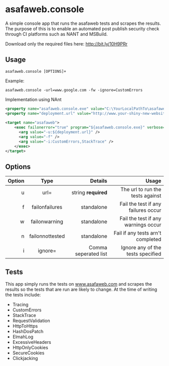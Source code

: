 asafaweb.console
================

A simple console app that runs the asafaweb tests and scrapes the results. The purpose of this is to enable an automated post publish security check through CI platforms such as NANT and MSBuild.

Download only the required files here: http://bit.ly/10H9PRr

Usage
-----

```asafaweb.console [OPTIONS]+```

Example:

```asafaweb.console -url=www.google.com -fw -ignore=CustomErrors```

Implementation using NAnt

```xml
<property name="asafaweb.console.exe" value="C:\YourLocalPathTo\asafaweb.console.exe" />
<property name="deployment.url" value="http://www.your-shiny-new-website.com/" />
  
<target name="asafaweb">
    <exec failonerror="true" program="${asafaweb.console.exe}" verbose="true">
      <arg value="-u:${deployment.url}" />
      <arg value="-f" />
      <arg value="-i:CustomErrors,StackTrace" />
    </exec>
</target>
```

Options
-------

| Option            | Type                | Details                             | Usage               |
| -----------------:|:-------------------:| -----------------------------------:| -------------------:|
| u|url=            | string **required** | The url to run the tests against    | -url=www.google.com |
| f|failonfailures  | standalone          | Fail the test if any failures occur | -f                  |
| w|failonwarning   | standalone          | Fail the test if any warnings occur | -w                  |
| n|failonnottested | standalone          | Fail if any tests arn't completed   | -n                  |
| i|ignore=         | Comma seperated list| Ignore any of the tests specified   | -i=Tracing          |

Tests
-----

This app simply runs the tests on www.asafaweb.com and scrapes the results so the tests that are run are likely to change. At the time of writing the tests include:

* Tracing  
* CustomErrors  
* StackTrace  
* RequestValidation  
* HttpToHttps  
* HashDosPatch  
* ElmahLog  
* ExcessiveHeaders  
* HttpOnlyCookies  
* SecureCookies  
* Clickjacking 